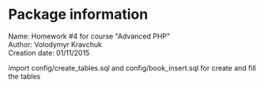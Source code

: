 Package information
===================
Name:           Homework #4 for course "Advanced PHP"  
Author:         Volodymyr Kravchuk  
Creation date:  01/11/2015

import config/create_tables.sql and config/book_insert.sql
for create and fill the tables